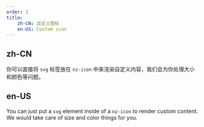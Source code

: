 ```yaml
---
order: 2
title:
    zh-CN: 自定义图标
    en-US: Custom icon
---
```


## zh-CN

你可以直接将 `svg` 标签放在 `nz-icon` 中来渲染自定义内容，我们会为你处理大小和颜色等问题。

## en-US

You can just put a `svg` element inside of a `nz-icon` to render custom content. We would take care of size and color things for you.
